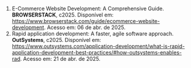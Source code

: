 
1. E-Commerce Website Development: A Comprehensive Guide. **BROWSERSTACK**, c2025. Disponível em: <https://www.browserstack.com/guide/ecommerce-website-development>. Acesso em: 06 de abr. de 2025.
2. Rapid application development: A faster, agile software approach. **OutSystems**, c2025. Disponível em: <https://www.outsystems.com/application-development/what-is-rapid-application-development-best-practices/#how-outsystems-enables-rad>. Acesso em: 21 de abr. de 2025.